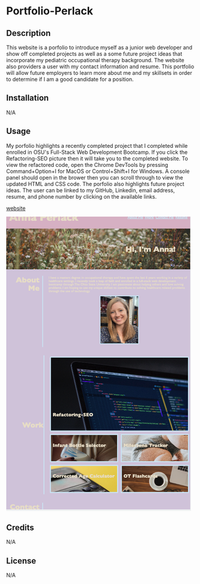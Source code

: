 # Portfolio-Perlack

## Description

This website is a porfolio to introduce myself as a junior web developer and show off completed projects as well as a some future project ideas that incorporate my pediatric occupational therapy background. The website also providers a user with my contact information and resume. This portfolio will allow future employers to learn more about me and my skillsets in order to determine if I am a good candidate for a position.

## Installation

N/A

## Usage

My porfolio highlights a recently completed project that I completed while enrolled in OSU's Full-Stack Web Development Bootcamp. If you click the Refactoring-SEO picture then it will take you to the completed website. To view the refactored code, open the Chrome DevTools by pressing Command+Option+I for MacOS or Control+Shift+I for Windows. A console panel should open in the brower then you can scroll through to view the updated HTML and CSS code. The porfolio also highlights future project ideas. The user can be linked to my GitHub, Linkedin, email address, resume, and phone number by clicking on the available links.


[website](https://annaperlack.github.io/Portfolio-Perlack/)

![screenshot](assets/images/screenshot.png)

## Credits

N/A

## License

N/A